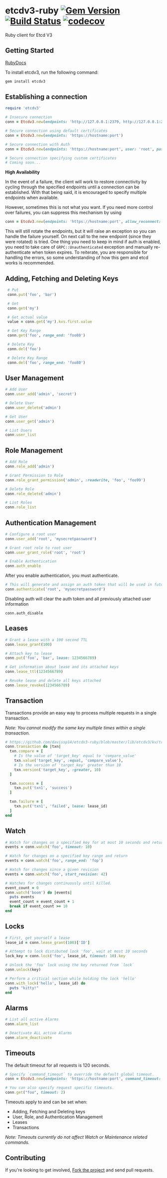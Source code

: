 # etcdv3-ruby  [![Gem Version](https://badge.fury.io/rb/etcdv3.svg)](https://badge.fury.io/rb/etcdv3) [![Build Status](https://travis-ci.org/davissp14/etcdv3-ruby.svg?branch=master)](https://travis-ci.org/davissp14/etcdv3-ruby) [![codecov](https://codecov.io/gh/davissp14/etcdv3-ruby/branch/master/graph/badge.svg)](https://codecov.io/gh/davissp14/etcdv3-ruby)


Ruby client for Etcd V3

## Getting Started

[RubyDocs](http://www.rubydoc.info/gems/etcdv3)

To install etcdv3, run the following command:
```ruby
gem install etcdv3
```

## Establishing a connection

```ruby
require 'etcdv3'

# Insecure connection
conn = Etcdv3.new(endpoints: 'http://127.0.0.1:2379, http://127.0.0.1:2389, http://127.0.0.1:2399')

# Secure connection using default certificates
conn = Etcdv3.new(endpoints: 'https://hostname:port')

# Secure connection with Auth
conn = Etcdv3.new(endpoints: 'https://hostname:port', user: 'root', password: 'mysecretpassword')

# Secure connection specifying custom certificates
# Coming soon...

```
**High Availability**

In the event of a failure, the client will work to restore connectivity by cycling through the specified endpoints until a connection can be established.  With that being said, it is encouraged to specify multiple endpoints when available.

However, sometimes this is not what you want. If you need more control over
failures, you can suppress this mechanism by using

```ruby
conn = Etcdv3.new(endpoints: 'https://hostname:port', allow_reconnect: false)
```

This will still rotate the endpoints, but it will raise an exception so you can
handle the failure yourself. On next call to the new endpoint (since they were
rotated) is tried. One thing you need to keep in mind if auth is enabled, you 
need to take care of `GRPC::Unauthenticated` exception and manually re-authenticate 
when token expires. To reiterate, you are responsible for handling the errors, so 
some understanding of how this gem and etcd works is recommended.

## Adding, Fetching and Deleting Keys
```ruby
 # Put
 conn.put('foo', 'bar')

 # Get
 conn.get('my')

 # Get actual value
 value = conn.get('my').kvs.first.value

 # Get Key Range
 conn.get('foo', range_end: 'foo80')

 # Delete Key
 conn.del('foo')

 # Delete Key Range
 conn.del('foo', range_end: 'foo80')
 ```

## User Management
```ruby
# Add User
conn.user_add('admin', 'secret')

# Delete User
conn.user_delete('admin')

# Get User
conn.user_get('admin')

# List Users
conn.user_list
```

## Role Management
```ruby
# Add Role
conn.role_add('admin')

# Grant Permission to Role
conn.role_grant_permission('admin', :readwrite, 'foo', 'foo99')

# Delete Role
conn.role_delete('admin')

# List Roles
conn.role_list
```

## Authentication Management
```ruby
# Configure a root user
conn.user_add('root', 'mysecretpassword')

# Grant root role to root user
conn.user_grant_role('root', 'root')

# Enable Authentication
conn.auth_enable
```
After you enable authentication, you must authenticate.
```ruby
# This will generate and assign an auth token that will be used in future requests.
conn.authenticate('root', 'mysecretpassword')
```
Disabling auth will clear the auth token and all previously attached user information
```
conn.auth_disable
```

## Leases
```ruby
# Grant a lease with a 100 second TTL
conn.lease_grant(100)

# Attach key to lease
conn.put('foo', 'bar', lease: 1234566789)

# Get information about lease and its attached keys
conn.lease_ttl(1234566789)

# Revoke lease and delete all keys attached
conn.lease_revoke(1234566789)
```

## Transaction
Transactions provide an easy way to process multiple requests in a single transaction.

_Note: You cannot modify the same key multiple times within a single transaction._

```ruby
# https://github.com/davissp14/etcdv3-ruby/blob/master/lib/etcdv3/kv/transaction.rb
conn.transaction do |txn|
  txn.compare = [
    # Is the value of 'target_key' equal to 'compare_value'
    txn.value('target_key', :equal, 'compare_value'),
    # Is the version of 'target_key' greater than 10
    txn.version('target_key', :greater, 10)
  ]

  txn.success = [
    txn.put('txn1', 'success')
  ]

  txn.failure = [
    txn.put('txn1', 'failed', lease: lease_id)
  ]
end
```

## Watch
```ruby
# Watch for changes on a specified key for at most 10 seconds and return
events = conn.watch('foo', timeout: 10)

# Watch for changes on a specified key range and return
events = conn.watch('foo', range_end: 'fop')

# Watch for changes since a given revision
events = conn.watch('foo', start_revision: 42)

# Watches for changes continuously until killed.
event_count = 0
conn.watch('boom') do |events|
  puts events
  event_count = event_count + 1
  break if event_count >= 10
end
```

## Locks
```ruby
# First, get yourself a lease
lease_id = conn.lease_grant(100)['ID']

# Attempt to lock distibuted lock 'foo', wait at most 10 seconds
lock_key = conn.lock('foo', lease_id, timeout: 10).key

# Unlock the 'foo' lock using the key returned from `lock`
conn.unlock(key)

# Perform a critical section while holding the lock 'hello'
conn.with_lock('hello', lease_id) do
  puts "kitty!"
end
```

## Alarms
```ruby
# List all active Alarms
conn.alarm_list

# Deactivate ALL active Alarms
conn.alarm_deactivate
```

## Timeouts

The default timeout for all requests is 120 seconds.

```ruby
# Specify `command_timeout` to override the default global timeout.
conn = Etcdv3.new(endpoints: 'https://hostname:port', command_timeout: 5) # 5 seconds

# You can also specify request specific timeouts.
conn.get("foo", timeout: 2)
```

Timeouts apply to and can be set when:
 - Adding, Fetching and Deleting keys
 - User, Role, and Authentication Management
 - Leases
 - Transactions

_Note: Timeouts currently do not affect Watch or Maintenance related commands._

## Contributing

If you're looking to get involved, [Fork the project](https://github.com/davissp14/etcdv3-ruby) and send pull requests.
